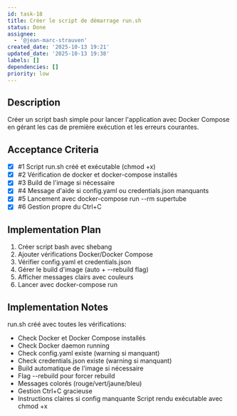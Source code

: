 ```yaml
---
id: task-18
title: Créer le script de démarrage run.sh
status: Done
assignee:
  - '@jean-marc-strauven'
created_date: '2025-10-13 19:21'
updated_date: '2025-10-13 19:38'
labels: []
dependencies: []
priority: low
---
```


## Description

<!-- SECTION:DESCRIPTION:BEGIN -->
Créer un script bash simple pour lancer l'application avec Docker Compose en gérant les cas de première exécution et les erreurs courantes.
<!-- SECTION:DESCRIPTION:END -->

## Acceptance Criteria
<!-- AC:BEGIN -->
- [x] #1 Script run.sh créé et exécutable (chmod +x)
- [x] #2 Vérification de docker et docker-compose installés
- [x] #3 Build de l'image si nécessaire
- [x] #4 Message d'aide si config.yaml ou credentials.json manquants
- [x] #5 Lancement avec docker-compose run --rm supertube
- [x] #6 Gestion propre du Ctrl+C
<!-- AC:END -->

## Implementation Plan

<!-- SECTION:PLAN:BEGIN -->
1. Créer script bash avec shebang
2. Ajouter vérifications Docker/Docker Compose
3. Vérifier config.yaml et credentials.json
4. Gérer le build d'image (auto + --rebuild flag)
5. Afficher messages clairs avec couleurs
6. Lancer avec docker-compose run
<!-- SECTION:PLAN:END -->

## Implementation Notes

<!-- SECTION:NOTES:BEGIN -->
run.sh créé avec toutes les vérifications:
- Check Docker et Docker Compose installés
- Check Docker daemon running
- Check config.yaml existe (warning si manquant)
- Check credentials.json existe (warning si manquant)
- Build automatique de l'image si nécessaire
- Flag --rebuild pour forcer rebuild
- Messages colorés (rouge/vert/jaune/bleu)
- Gestion Ctrl+C gracieuse
- Instructions claires si config manquante
Script rendu exécutable avec chmod +x
<!-- SECTION:NOTES:END -->
